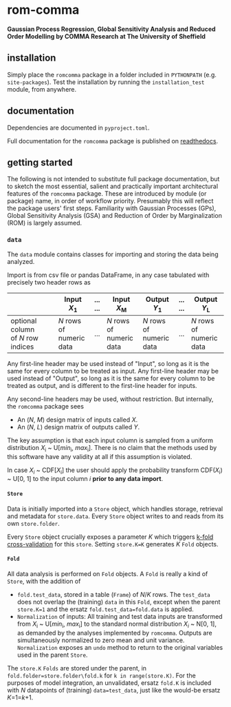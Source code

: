 # rom-comma

**Gaussian Process Regression, Global Sensitivity Analysis and Reduced Order Modelling by COMMA Research at The University of Sheffield**

## installation
Simply place the `romcomma` package in a folder included in `PYTHONPATH` (e.g. `site-packages`). 
Test the installation by running the `installation_test` module, from anywhere.

## documentation
Dependencies are documented in `pyproject.toml`.

Full documentation for the `romcomma` package is published on [readthedocs](https://rom-comma.readthedocs.io/en/latest/).

## getting started
The following is not intended to substitute full package documentation, but to sketch the most essential, salient and practically important architectural 
features of the `romcomma` package. These are introduced by module (or package) name, in order of workflow priority. 
Presumably this will reflect the package users' first steps. Familiarity with Gaussian Processes (GPs), Global Sensitivity Analysis (GSA) and 
Reduction of Order by Marginalization (ROM) is largely assumed.

### `data`
The `data` module contains classes for importing and storing the data being analyzed.

Import is from csv file or pandas DataFrame, in any case tabulated with precisely two header rows as

| | Input <br /> _X_<sub>1</sub> | ... <br /> ... | Input <br /> _X_<sub>M</sub> | Output <br /> _Y_<sub>1</sub> | ... <br /> ... | Output <br /> _Y_<sub>L</sub> |
|---| ----- | --- | ----- | ------ | --- | ------ |
| optional column <br /> of _N_ row indices | _N_ rows of <br /> numeric <br /> data |...| _N_ rows of <br /> numeric <br /> data | _N_ rows of <br /> numeric <br /> data |...| _N_ rows of <br /> numeric <br/> data |

Any first-line header may be used instead of "Input", so long as it is the same for every column to be treated as input.
Any first-line header may be used instead of "Output", so long as it is the same for every column to be treated as output, 
and is different to the first-line header for inputs.

Any second-line headers may be used, without restriction. But internally, the `romcomma` package sees
* An (_N_, _M_)  design matrix of inputs called _X_.
* An (_N_, _L_)  design matrix of outputs called _Y_.

The key assumption is that each input column is sampled from a uniform distribution _X_<sub>i</sub> ~ U[_min_<sub>i</sub>, _max_<sub>i</sub>].
There is no claim that the methods used by this software have any validity at all if this assumption is violated. 

In case _X_<sub>_i_</sub> ~ CDF[_X_<sub>i</sub>] the user should apply the probability transform CDF(_X_<sub>i</sub>) ~ U[0, 1] to the input column _i_ 
__prior to any data import__.

#### `Store`
Data is initially imported into a `Store` object, which handles storage, retrieval and metadata for `store.data`.
Every `Store` object writes to and reads from its own `store.folder`.

Every `Store` object crucially exposes a parameter _K_ which triggers 
[k-fold cross-validation](https://en.wikipedia.org/wiki/Cross-validation_(statistics)#k-fold_cross-validation) for this `store`.
Setting `store.K=K` generates _K_ `Fold` objects.

#### `Fold`
All data analysis is performed on `Fold` objects. A `Fold` is really a kind of `Store`, with the addition of
* `fold.test_data`, stored in a table (`Frame`) of _N_/_K_ rows. 
The `test_data` does not overlap the (training) `data` in this `Fold`, except when the parent `store.K=1` and the ersatz `fold.test_data=fold.data` is applied.
* `Normalization` of inputs: All training and test data inputs are transformed from _X_<sub>i</sub> ~ U[_min_<sub>i</sub>, _max_<sub>i</sub>] 
to the standard normal distribution _X_<sub>_i_</sub> ~ N[0, 1], as demanded by the analyses implemented by `romcomma`.
Outputs are simultaneously normalized to zero mean and unit variance.
`Normalization` exposes an `undo` method to return to the original variables used in the parent `Store`.

The `store.K` `Folds` are stored under the parent, in `fold.folder=store.folder\fold.k` for `k in range(store.K)`. 
For the purposes of model integration, an unvalidated, ersatz `fold.K` is included with _N_ datapoints of (training) `data=test_data`, 
just like the would-be ersatz _K_=1=_k_+1.
